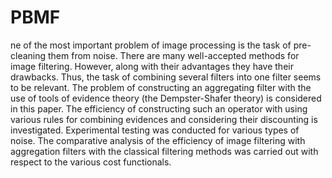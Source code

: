 # PBMF
ne of the most important problem of image processing is the task of pre-cleaning them from noise. There are many well-accepted methods for image filtering. However, along with their advantages they have their drawbacks. Thus, the task of combining several filters into one filter seems to be relevant. The problem of constructing an aggregating filter with the use of tools of evidence theory (the Dempster-Shafer theory) is considered in this paper. The efficiency of constructing such an operator with using various rules for combining evidences and considering their discounting is investigated. Experimental testing was conducted for various types of noise. The comparative analysis of the efficiency of image filtering with aggregation filters with the classical filtering methods was carried out with respect to the various cost functionals.
